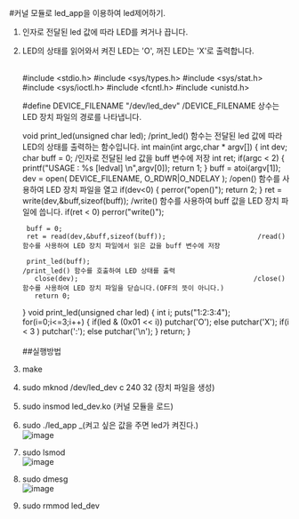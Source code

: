 #커널 모듈로 led_app을 이용하여 led제어하기.<br>

1. 인자로 전달된 led 값에 따라 LED를 켜거나 끕니다.<br>
2. LED의 상태를 읽어와서 켜진 LED는 'O', 꺼진 LED는 'X'로 출력합니다.<br><br>

      #include <stdio.h>
      #include <sys/types.h>
      #include <sys/stat.h>
      #include <sys/ioctl.h>
      #include <fcntl.h>
      #include <unistd.h>
      
      #define DEVICE_FILENAME  "/dev/led_dev"       /DEVICE_FILENAME 상수는 LED 장치 파일의 경로를 나타냅니다.
      
      void print_led(unsigned char led);            /print_led() 함수는 전달된 led 값에 따라 LED의 상태를 출력하는 함수입니다.
      int main(int argc,char * argv[])
      {
          int dev;
          char buff = 0;                            /인자로 전달된 led 값을 buff 변수에 저장
          int ret;
      	if(argc < 2)
      	{
      		printf("USAGE : %s [ledval] \n",argv[0]);
      		return 1;
      	}
      	buff = atoi(argv[1]);
          dev = open( DEVICE_FILENAME, O_RDWR|O_NDELAY );         /open() 함수를 사용하여 LED 장치 파일을 열고
      	if(dev<0)
      	{
      		perror("open()");
      		return 2;
      	}
          ret = write(dev,&buff,sizeof(buff));                    /write() 함수를 사용하여 buff 값을 LED 장치 파일에 씁니다.
      	if(ret < 0)
      		perror("write()");
      	
      	buff = 0;
      	ret = read(dev,&buff,sizeof(buff));                       /read() 함수를 사용하여 LED 장치 파일에서 읽은 값을 buff 변수에 저장
      
      	print_led(buff);                                         /print_led() 함수를 호출하여 LED 상태를 출력
          close(dev);                                            /close() 함수를 사용하여 LED 장치 파일을 닫습니다.(OFF의 뜻이 아니다.)
          return 0;
      }
      void print_led(unsigned char led)
      {
      	int i;
      	puts("1:2:3:4");
      	for(i=0;i<=3;i++)
      	{
      		if(led & (0x01 << i))
      			putchar('O');
      		else
      			putchar('X');
      		if(i < 3 )
      			putchar(':');
      		else
      			putchar('\n');
      	}
      	return;
      }
<br><br>
##실행방법<br>
1. make<br>
2. sudo mknod /dev/led_dev c 240 32   (장치 파일을 생성)
3. sudo insmod led_dev.ko    (커널 모듈을 로드)
4. sudo ./led_app _(켜고 싶은 값을 주면 led가 켜진다.)<br>
![image](https://github.com/rltpwns95/Linux_ubuntu_udoo/assets/124419697/a254730c-3549-482b-b3cc-1e950c57516c)<br>
6. sudo lsmod<br>
![image](https://github.com/rltpwns95/Linux_ubuntu_udoo/assets/124419697/555a38b9-750f-4a4d-adcf-930a0caa661b)<br>
7. sudo dmesg<br>
![image](https://github.com/rltpwns95/Linux_ubuntu_udoo/assets/124419697/011bfa5d-7a7a-4752-bf70-591eaaf38b50)<br>
8. sudo rmmod led_dev
